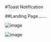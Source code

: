 #Toast Notification

##Landing Page.......

![image](https://user-images.githubusercontent.com/81670997/170626297-4f9104ea-b8e5-4e54-835a-53156549739c.png)

![image](https://user-images.githubusercontent.com/81670997/170626347-fb33b9da-c5d1-456c-849c-9266a6c51c6e.png)


